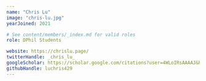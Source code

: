 ```yaml
---
name: "Chris Lu"
image: "chris-lu.jpg"
yearJoined: 2021

# See content/members/_index.md for valid roles
role: DPhil Students

website: https://chrislu.page/
twitterHandle: _chris_lu_
googleScholar: https://scholar.google.com/citations?user=4WLoIRsAAAAJ&hl=en
githubHandle: luchris429
---
```

